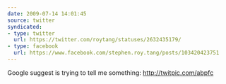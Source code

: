 ```yaml
---
date: 2009-07-14 14:01:45
source: twitter
syndicated:
- type: twitter
  url: https://twitter.com/roytang/statuses/2632435179/
- type: facebook
  url: https://www.facebook.com/stephen.roy.tang/posts/103420423751
---
```


Google suggest is trying to tell me something: http://twitpic.com/abpfc